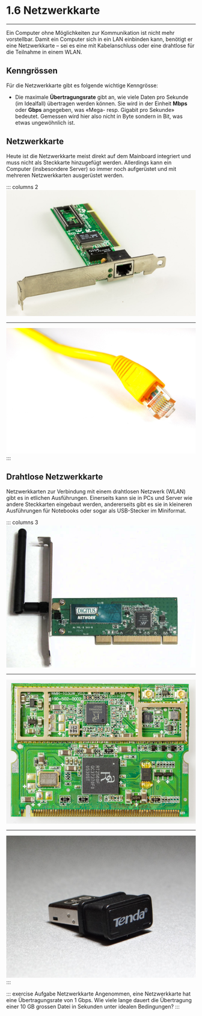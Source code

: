 # 1.6 Netzwerkkarte
---

Ein Computer ohne Möglichkeiten zur Kommunikation ist nicht mehr vorstellbar. Damit ein Computer sich in ein LAN einbinden kann, benötigt er eine Netzwerkkarte – sei es eine mit Kabelanschluss oder eine drahtlose für die Teilnahme in einem WLAN.


## Kenngrössen

Für die Netzwerkkarte gibt es folgende wichtige Kenngrösse:

- Die maximale **Übertragungsrate** gibt an, wie viele Daten pro Sekunde (im Idealfall) übertragen werden können. Sie wird in der Einheit **Mbps** oder **Gbps** angegeben, was «Mega- resp. Gigabit pro Sekunde» bedeutet. Gemessen wird hier also nicht in Byte sondern in Bit, was etwas ungewöhnlich ist.


## Netzwerkkarte

Heute ist die Netzwerkkarte meist direkt auf dem Mainboard integriert und muss nicht als Steckkarte hinzugefügt werden. Allerdings kann ein Computer (insbesondere Server) so immer noch aufgerüstet und mit mehreren Netzwerkkarten ausgerüstet werden.

::: columns 2
![Netzwerkkarte mit RJ45-Buchse ©](./nic.jpg)
***
![Netzwerkkabel mit RJ45-Stecker ©](./network-cable.jpg)
:::


## Drahtlose Netzwerkkarte

Netzwerkkarten zur Verbindung mit einem drahtlosen Netzwerk (WLAN) gibt es in etlichen Ausführungen. Einerseits kann sie in PCs und Server wie andere Steckkarten eingebaut werden, andererseits gibt es sie in kleineren Ausführungen für Notebooks oder sogar als USB-Stecker im Miniformat.

::: columns 3
![Drahtlose Netzwerkkarte mit Antenne für PCs ©](./wlan-pc.png)
***
![Drahtlose Netzwerkkarte für Notebooks ©](./wlan-notebook.jpg)
***
![Drahtlose Netzwerkkarte für USB-Anschluss ©](./wlan-usb.jpg)
:::


::: exercise Aufgabe Netzwerkkarte
Angenommen, eine Netzwerkkarte hat eine Übertragungsrate von 1 Gbps. Wie viele lange dauert die Übertragung einer 10 GB grossen Datei in Sekunden unter idealen Bedingungen?
:::
